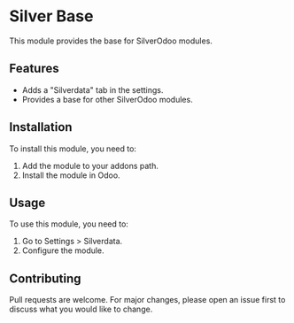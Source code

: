 # Silver Base

This module provides the base for SilverOdoo modules.

## Features

* Adds a "Silverdata" tab in the settings.
* Provides a base for other SilverOdoo modules.

## Installation

To install this module, you need to:

1. Add the module to your addons path.
2. Install the module in Odoo.

## Usage

To use this module, you need to:

1. Go to Settings > Silverdata.
2. Configure the module.

## Contributing

Pull requests are welcome. For major changes, please open an issue first to discuss what you would like to change.
